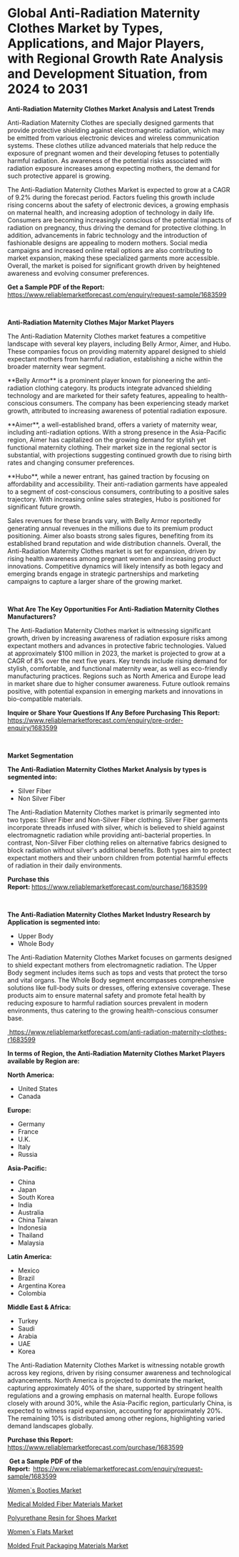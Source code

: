 <p><h1>Global Anti-Radiation Maternity Clothes Market by Types, Applications, and Major Players, with Regional Growth Rate Analysis and Development Situation, from 2024 to 2031</h1></p><p><strong>Anti-Radiation Maternity Clothes Market Analysis and Latest Trends</strong></p>
<p><p>Anti-Radiation Maternity Clothes are specially designed garments that provide protective shielding against electromagnetic radiation, which may be emitted from various electronic devices and wireless communication systems. These clothes utilize advanced materials that help reduce the exposure of pregnant women and their developing fetuses to potentially harmful radiation. As awareness of the potential risks associated with radiation exposure increases among expecting mothers, the demand for such protective apparel is growing.</p><p>The Anti-Radiation Maternity Clothes Market is expected to grow at a CAGR of 9.2% during the forecast period. Factors fueling this growth include rising concerns about the safety of electronic devices, a growing emphasis on maternal health, and increasing adoption of technology in daily life. Consumers are becoming increasingly conscious of the potential impacts of radiation on pregnancy, thus driving the demand for protective clothing. In addition, advancements in fabric technology and the introduction of fashionable designs are appealing to modern mothers. Social media campaigns and increased online retail options are also contributing to market expansion, making these specialized garments more accessible. Overall, the market is poised for significant growth driven by heightened awareness and evolving consumer preferences.</p></p>
<p><strong>Get a Sample PDF of the Report:&nbsp;</strong> <a href="https://www.reliablemarketforecast.com/enquiry/request-sample/1683599?utm_campaign=1178&utm_medium=2&utm_source=Github&utm_content=ia&utm_term=15102024&utm_id=anti-radiation-maternity-clothes">https://www.reliablemarketforecast.com/enquiry/request-sample/1683599</a></p>
<p>&nbsp;</p>
<p><strong>Anti-Radiation Maternity Clothes Major Market Players</strong></p>
<p><p>The Anti-Radiation Maternity Clothes market features a competitive landscape with several key players, including Belly Armor, Aimer, and Hubo. These companies focus on providing maternity apparel designed to shield expectant mothers from harmful radiation, establishing a niche within the broader maternity wear segment.</p><p>**Belly Armor** is a prominent player known for pioneering the anti-radiation clothing category. Its products integrate advanced shielding technology and are marketed for their safety features, appealing to health-conscious consumers. The company has been experiencing steady market growth, attributed to increasing awareness of potential radiation exposure.</p><p>**Aimer**, a well-established brand, offers a variety of maternity wear, including anti-radiation options. With a strong presence in the Asia-Pacific region, Aimer has capitalized on the growing demand for stylish yet functional maternity clothing. Their market size in the regional sector is substantial, with projections suggesting continued growth due to rising birth rates and changing consumer preferences.</p><p>**Hubo**, while a newer entrant, has gained traction by focusing on affordability and accessibility. Their anti-radiation garments have appealed to a segment of cost-conscious consumers, contributing to a positive sales trajectory. With increasing online sales strategies, Hubo is positioned for significant future growth.</p><p>Sales revenues for these brands vary, with Belly Armor reportedly generating annual revenues in the millions due to its premium product positioning. Aimer also boasts strong sales figures, benefiting from its established brand reputation and wide distribution channels. Overall, the Anti-Radiation Maternity Clothes market is set for expansion, driven by rising health awareness among pregnant women and increasing product innovations. Competitive dynamics will likely intensify as both legacy and emerging brands engage in strategic partnerships and marketing campaigns to capture a larger share of the growing market.</p></p>
<p>&nbsp;</p>
<p><strong>What Are The Key Opportunities For Anti-Radiation Maternity Clothes Manufacturers?</strong></p>
<p><p>The Anti-Radiation Maternity Clothes market is witnessing significant growth, driven by increasing awareness of radiation exposure risks among expectant mothers and advances in protective fabric technologies. Valued at approximately $100 million in 2023, the market is projected to grow at a CAGR of 8% over the next five years. Key trends include rising demand for stylish, comfortable, and functional maternity wear, as well as eco-friendly manufacturing practices. Regions such as North America and Europe lead in market share due to higher consumer awareness. Future outlook remains positive, with potential expansion in emerging markets and innovations in bio-compatible materials.</p></p>
<p><strong>Inquire or Share Your Questions If Any Before Purchasing This Report:</strong> <a href="https://www.reliablemarketforecast.com/enquiry/pre-order-enquiry/1683599?utm_campaign=1178&utm_medium=2&utm_source=Github&utm_content=ia&utm_term=15102024&utm_id=anti-radiation-maternity-clothes">https://www.reliablemarketforecast.com/enquiry/pre-order-enquiry/1683599</a></p>
<p>&nbsp;</p>
<p><strong>Market Segmentation</strong></p>
<p><strong>The Anti-Radiation Maternity Clothes Market Analysis by types is segmented into:</strong></p>
<p><ul><li>Silver Fiber</li><li>Non Silver Fiber</li></ul></p>
<p><p>The Anti-Radiation Maternity Clothes market is primarily segmented into two types: Silver Fiber and Non-Silver Fiber clothing. Silver Fiber garments incorporate threads infused with silver, which is believed to shield against electromagnetic radiation while providing anti-bacterial properties. In contrast, Non-Silver Fiber clothing relies on alternative fabrics designed to block radiation without silver's additional benefits. Both types aim to protect expectant mothers and their unborn children from potential harmful effects of radiation in their daily environments.</p></p>
<p><strong>Purchase this Report:&nbsp;</strong><a href="https://www.reliablemarketforecast.com/purchase/1683599?utm_campaign=1178&utm_medium=2&utm_source=Github&utm_content=ia&utm_term=15102024&utm_id=anti-radiation-maternity-clothes">https://www.reliablemarketforecast.com/purchase/1683599</a></p>
<p>&nbsp;</p>
<p><strong>The Anti-Radiation Maternity Clothes Market Industry Research by Application is segmented into:</strong></p>
<p><ul><li>Upper Body</li><li>Whole Body</li></ul></p>
<p><p>The Anti-Radiation Maternity Clothes Market focuses on garments designed to shield expectant mothers from electromagnetic radiation. The Upper Body segment includes items such as tops and vests that protect the torso and vital organs. The Whole Body segment encompasses comprehensive solutions like full-body suits or dresses, offering extensive coverage. These products aim to ensure maternal safety and promote fetal health by reducing exposure to harmful radiation sources prevalent in modern environments, thus catering to the growing health-conscious consumer base.</p></p>
<p><a href="https://www.reliablemarketforecast.com/anti-radiation-maternity-clothes-r1683599?utm_campaign=1178&utm_medium=2&utm_source=Github&utm_content=ia&utm_term=15102024&utm_id=anti-radiation-maternity-clothes">&nbsp;https://www.reliablemarketforecast.com/anti-radiation-maternity-clothes-r1683599</a></p>
<p><strong>In terms of Region, the Anti-Radiation Maternity Clothes Market Players available by Region are:</strong></p>
<p>
    <p> <strong> North America: </strong>
        <ul>
            <li>United States</li>
            <li>Canada</li>
        </ul>
        </p> 
    <p> <strong> Europe: </strong>
        <ul>
            <li>Germany</li>
            <li>France</li>
            <li>U.K.</li>
            <li>Italy</li>
            <li>Russia</li>
        </ul>
        </p> 
    <p> <strong> Asia-Pacific: </strong>
        <ul>
            <li>China</li>
            <li>Japan</li>
            <li>South Korea</li>
            <li>India</li>
            <li>Australia</li>
            <li>China Taiwan</li>
            <li>Indonesia</li>
            <li>Thailand</li>
            <li>Malaysia</li>
        </ul>
        </p> 
    <p> <strong> Latin America: </strong>
        <ul>
            <li>Mexico</li>
            <li>Brazil</li>
            <li>Argentina Korea</li>
            <li>Colombia</li>
        </ul>
        </p> 
    <p> <strong> Middle East & Africa: </strong>
        <ul>
            <li>Turkey</li>
            <li>Saudi</li>
            <li>Arabia</li>
            <li>UAE</li>
            <li>Korea</li>
        </ul>
    </p>
    </p>
<p><p>The Anti-Radiation Maternity Clothes Market is witnessing notable growth across key regions, driven by rising consumer awareness and technological advancements. North America is projected to dominate the market, capturing approximately 40% of the share, supported by stringent health regulations and a growing emphasis on maternal health. Europe follows closely with around 30%, while the Asia-Pacific region, particularly China, is expected to witness rapid expansion, accounting for approximately 20%. The remaining 10% is distributed among other regions, highlighting varied demand landscapes globally.</p></p>
<p><strong>Purchase this Report: </strong><a href="https://www.reliablemarketforecast.com/purchase/1683599?utm_campaign=1178&utm_medium=2&utm_source=Github&utm_content=ia&utm_term=15102024&utm_id=anti-radiation-maternity-clothes">https://www.reliablemarketforecast.com/purchase/1683599</a></p>
<p>&nbsp;<strong>Get a Sample PDF of the Report:&nbsp;&nbsp;</strong><a href="https://www.reliablemarketforecast.com/enquiry/request-sample/1683599?utm_campaign=1178&utm_medium=2&utm_source=Github&utm_content=ia&utm_term=15102024&utm_id=anti-radiation-maternity-clothes">https://www.reliablemarketforecast.com/enquiry/request-sample/1683599</a></p>
<p><strong></strong></p>
<p><p><a href="https://github.com/herbtbgfennig/Market-Research-Report-List-1/blob/main/womens-booties-market.md?utm_campaign=1178&utm_medium=2&utm_source=Github&utm_content=ia&utm_term=15102024&utm_id=anti-radiation-maternity-clothes">Women`s Booties Market</a></p><p><a href="https://www.linkedin.com/pulse/strategic-market-insights-navigating-global-medical-molded-9codf?trk=public_post_embed_feed-article-content&utm_campaign=1178&utm_medium=2&utm_source=Github&utm_content=ia&utm_term=15102024&utm_id=anti-radiation-maternity-clothes">Medical Molded Fiber Materials Market</a></p><p><a href="https://www.linkedin.com/pulse/digital-transformation-polyurethane-resin-shoes-industry-cvzjf?trk=public_post_embed_feed-article-content&utm_campaign=1178&utm_medium=2&utm_source=Github&utm_content=ia&utm_term=15102024&utm_id=anti-radiation-maternity-clothes">Polyurethane Resin for Shoes Market</a></p><p><a href="https://github.com/josqmxrouth/Market-Research-Report-List-1/blob/main/womens-flats-market.md?utm_campaign=1178&utm_medium=2&utm_source=Github&utm_content=ia&utm_term=15102024&utm_id=anti-radiation-maternity-clothes">Women`s Flats Market</a></p><p><a href="https://www.linkedin.com/pulse/global-molded-fruit-packaging-materials-market-share-growth-kauxf?trk=public_post_embed_feed-article-content&utm_campaign=1178&utm_medium=2&utm_source=Github&utm_content=ia&utm_term=15102024&utm_id=anti-radiation-maternity-clothes">Molded Fruit Packaging Materials Market</a></p></p>